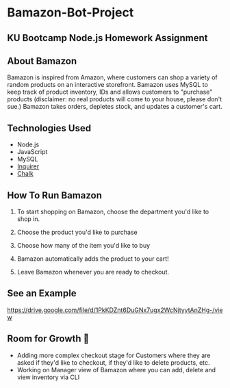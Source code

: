 # Bamazon-Bot-Project

## KU Bootcamp Node.js Homework Assignment 

## About Bamazon 

Bamazon is inspired from Amazon, where customers can shop a variety of random products on an interactive storefront. Bamazon uses MySQL to keep track of product inventory, IDs and allows customers to "purchase" products (disclaimer: no real products will come to your house, please don't sue.) Bamazon takes orders, depletes stock, and updates a customer's cart.

## Technologies Used
- Node.js
- JavaScript 
- MySQL 
- [Inquirer](https://www.npmjs.com/package/inquirer/v/0.2.3)
- [Chalk](https://www.npmjs.com/package/chalk)

## How To Run Bamazon 

1. To start shopping on Bamazon, choose the department you'd like to shop in. 

2. Choose the product you'd like to purchase

3. Choose how many of the item you'd like to buy 

4. Bamazon automatically adds the product to your cart! 

5. Leave Bamazon whenever you are ready to checkout. 

## See an Example
https://drive.google.com/file/d/1PkKDZnt6DuGNx7ugx2WcNjtyytAnZHg-/view


## Room for Growth :seedling:
- Adding more complex checkout stage for Customers where they are asked if they'd like to checkout, if they'd like to delete products, etc. 
- Working on Manager view of Bamazon where you can add, delete and view inventory via CLI
